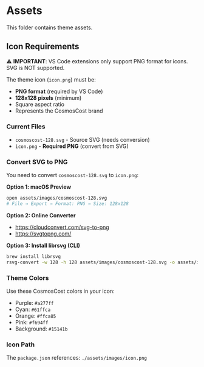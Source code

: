 # Assets

This folder contains theme assets.

## Icon Requirements

⚠️ **IMPORTANT**: VS Code extensions only support PNG format for icons. SVG is NOT supported.

The theme icon (`icon.png`) must be:
- **PNG format** (required by VS Code)
- **128x128 pixels** (minimum)
- Square aspect ratio
- Represents the CosmosCost brand

### Current Files

- `cosmoscost-128.svg` - Source SVG (needs conversion)
- `icon.png` - **Required PNG** (convert from SVG)

### Convert SVG to PNG

You need to convert `cosmoscost-128.svg` to `icon.png`:

**Option 1: macOS Preview**
```bash
open assets/images/cosmoscost-128.svg
# File → Export → Format: PNG → Size: 128x128
```

**Option 2: Online Converter**
- https://cloudconvert.com/svg-to-png
- https://svgtopng.com/

**Option 3: Install librsvg (CLI)**
```bash
brew install librsvg
rsvg-convert -w 128 -h 128 assets/images/cosmoscost-128.svg -o assets/images/icon.png
```

### Theme Colors

Use these CosmosCost colors in your icon:
- Purple: `#a277ff`
- Cyan: `#61ffca`
- Orange: `#ffca85`
- Pink: `#f694ff`
- Background: `#15141b`

### Icon Path

The `package.json` references: `./assets/images/icon.png`
